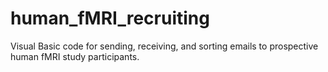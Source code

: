 # human_fMRI_recruiting
Visual Basic code for sending, receiving, and sorting emails to prospective human fMRI study participants.
